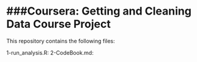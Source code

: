 ###Coursera: Getting and Cleaning Data Course Project
==================================================

This repository contains the following files:

1-run_analysis.R: 
2-CodeBook.md: 



